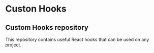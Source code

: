 # Custon Hooks

## Custom Hooks repository

This repository contains useful React hooks that can be used on any project.
